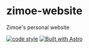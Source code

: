 # zimoe-website

Zimoe's personal website

[![code style](https://antfu.me/badge-code-style.svg)](https://github.com/antfu/eslint-config)
[![Built with Astro](https://astro.badg.es/v2/built-with-astro/tiny.svg)](https://astro.build)
